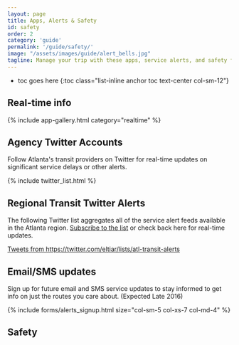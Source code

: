 ```yaml
---
layout: page
title: Apps, Alerts & Safety
id: safety
order: 2
category: 'guide'
permalink: '/guide/safety/'
image: "/assets/images/guide/alert_bells.jpg"
tagline: Manage your trip with these apps, service alerts, and safety features.
---
```


* toc goes here
{:toc class="list-inline anchor toc text-center col-sm-12"}



## Real-time info

{% include app-gallery.html category="realtime" %}

## Agency Twitter Accounts

Follow Atlanta's transit providers on Twitter for real-time updates on significant service delays or other alerts.

<div class="row">
	{% include twitter_list.html %}
</div>

## Regional Transit Twitter Alerts

The following Twitter list aggregates all of the service alert feeds available in the Atlanta region. [Subscribe to the list](https://twitter.com/eltiar/lists/atl-transit-alerts) or check back here for real-time updates.

<div class="col-md-offset-2">
	<a class="twitter-timeline" height="300" href="https://twitter.com/eltiar/lists/atl-transit-alerts" data-widget-id="469587949617553409">Tweets from https://twitter.com/eltiar/lists/atl-transit-alerts</a>
	<script>!function(d,s,id){var js,fjs=d.getElementsByTagName(s)[0],p=/^http:/.test(d.location)?'http':'https';if(!d.getElementById(id)){js=d.createElement(s);js.id=id;js.src=p+"://platform.twitter.com/widgets.js";fjs.parentNode.insertBefore(js,fjs);}}(document,"script","twitter-wjs");</script>
</div>


## Email/SMS updates

Sign up for future email and SMS service updates to stay informed to get info on just the routes you care about. (Expected Late 2016)

{% include forms/alerts_signup.html size="col-sm-5 col-xs-7 col-md-4" %}


## Safety

